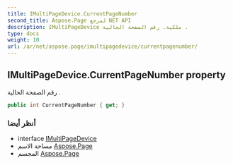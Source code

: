 ```yaml
---
title: IMultiPageDevice.CurrentPageNumber
second_title: Aspose.Page لمرجع NET API
description: IMultiPageDevice ملكية. رقم الصفحة الحالية .
type: docs
weight: 10
url: /ar/net/aspose.page/imultipagedevice/currentpagenumber/
---
```

## IMultiPageDevice.CurrentPageNumber property

رقم الصفحة الحالية .

```csharp
public int CurrentPageNumber { get; }
```

### أنظر أيضا

* interface [IMultiPageDevice](../)
* مساحة الاسم [Aspose.Page](../../imultipagedevice/)
* المجسم [Aspose.Page](../../../)



